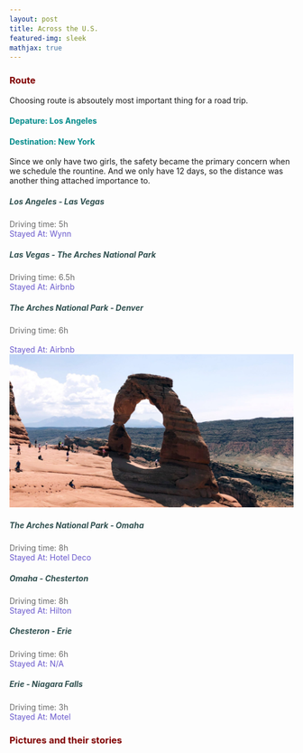 ```yaml
---
layout: post
title: Across the U.S.
featured-img: sleek
mathjax: true
---
```


### <font color="#800000">Route </font>
Choosing route is absoutely most important thing for a road trip.
#### <font color="#008B8B">Depature: Los Angeles </font>
#### <font color="#008B8B">Destination: New York </font>
Since we only have two girls, the safety became the primary concern when we schedule the rountine. And we only have 12 days, so the distance was another thing attached importance to.

##### <font color="#2F4F4F">Los Angeles - Las Vegas </font>
<font color="#696969">Driving time: 5h </font> <br />
<font color="#6A5ACD">Stayed At: Wynn </font>

##### <font color="#2F4F4F">Las Vegas - The Arches National Park </font>
<font color="#696969">Driving time: 6.5h </font> <br />
<font color="#6A5ACD">Stayed At: Airbnb </font>

##### <font color="#2F4F4F">The Arches National Park - Denver </font>
<font color="#696969">Driving time: 6h <br /> </font> <br />
<font color="#6A5ACD">Stayed At: Airbnb </font>
![Arches National Park](/assets/img/posts/sleek.jpg)

##### <font color="#2F4F4F">The Arches National Park - Omaha </font>
<font color="#696969">Driving time: 8h </font> <br />
<font color="#6A5ACD">Stayed At: Hotel Deco </font>

##### <font color="#2F4F4F">Omaha - Chesterton </font>
<font color="#696969">Driving time: 8h </font> <br />
<font color="#6A5ACD">Stayed At: Hilton </font>

##### <font color="#2F4F4F">Chesteron - Erie </font>
<font color="#696969">Driving time: 6h </font> <br />
<font color="#6A5ACD">Stayed At: N/A </font>

##### <font color="#2F4F4F">Erie - Niagara Falls </font>
<font color="#696969">Driving time: 3h </font> <br />
<font color="#6A5ACD">Stayed At: Motel </font>

### <font color="#800000">Pictures and their stories </font>
